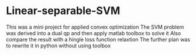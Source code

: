 # Linear-separable-SVM
This was a mini project for applied convex optimization
The SVM problem was derived into a dual qp and then apply matlab toolbox to solve it
Also compare the result with a hingle loss function relaxtion 
The further plan was to rewrite it in python without using toolbox
